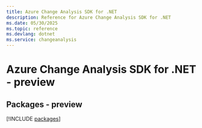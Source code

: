 ```yaml
---
title: Azure Change Analysis SDK for .NET
description: Reference for Azure Change Analysis SDK for .NET
ms.date: 05/30/2025
ms.topic: reference
ms.devlang: dotnet
ms.service: changeanalysis
---
```

# Azure Change Analysis SDK for .NET - preview
## Packages - preview
[!INCLUDE [packages](change-analysis-index.md)]